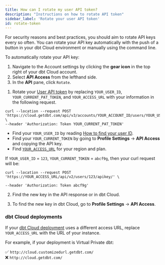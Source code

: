 ```yaml
---
title: How can I rotate my user API token?
description: "Instructions on how to rotate API token"
sidebar_label: 'Rotate your user API token'
id: rotate-token
---
```


For security reasons and best practices, you should aim to rotate API keys every so often. You can rotate your API key automatically with the push of a button in your dbt Cloud environment or manually using the command line.

<Tabs>

<TabItem value="Automatic">

To automatically rotate your API key:

1. Navigate to the Account settings by clicking the **gear icon** in the top right of your dbt Cloud account.
2. Select **API Access** from the lefthand side.
3. In the **API** pane, click `Rotate`.

<Lightbox src="/img/docs/dbt-cloud/rotate-token.png" title="Click the rotate button to generate a new key" />

</TabItem>

<TabItem value="Manual">

1. Rotate your [User API token](/docs/dbt-cloud-apis/user-tokens) by replacing `YOUR_USER_ID`, `YOUR_CURRENT_PAT_TOKEN`, and `YOUR_ACCESS_URL` with your information in the following request.

```
curl --location --request POST 'https://cloud.getdbt.com/api/v3/accounts/YOUR_ACCOUNT_ID/users/YOUR_USER_ID/apikey/' \
--header 'Authorization: Token YOUR_CURRENT_PAT_TOKEN'
```

* Find your `YOUR_USER_ID` by reading [How to find your user ID](/faqs/Accounts/find-user-id).
* Find your `YOUR_CURRENT_TOKEN` by going to **Profile Settings** -> **API Access** and copying the API key.
* Find [`YOUR_ACCESS_URL`](/docs/cloud/about-cloud/access-regions-ip-addresses) for your region and plan.

If `YOUR_USER_ID` = `123`, `YOUR_CURRENT_TOKEN` = `abcf9g`, then your curl request will be:

```
curl --location --request POST 'https://YOUR_ACCESS_URL/api/v2/users/123/apikey/' \

--header 'Authorization: Token abcf9g'
```

2. Find the new key in the API response or in dbt Cloud. 

3. To find the new key in dbt Cloud, go to **Profile Settings** -> **API Access**.

### dbt Cloud deployments

If your [dbt Cloud deployment](/docs/cloud/about-cloud/regions-ip-addresses) uses a different access URL, replace `YOUR_ACCESS_URL` with the URL of your instance.

For example, if your deployment is Virtual Private dbt: 

✅ `http://cloud.customizedurl.getdbt.com/` <br />
❌ `http://cloud.getdbt.com/`<br />

</TabItem>

</Tabs>
